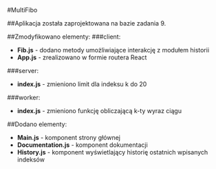 #MultiFibo

##Aplikacja została zaprojektowana na bazie zadania 9.

##Zmodyfikowano elementy:
###client:
- **Fib.js** - dodano metody umożliwiające interakcję z modułem historii
- **App.js** - zrealizowano w formie routera React

###server:
- **index.js** - zmieniono limit dla indeksu k do 20

###worker:
- **index.js** - zmieniono funkcję obliczającą k-ty wyraz ciągu

##Dodano elementy:
- **Main.js** - komponent strony głównej
- **Documentation.js** - komponent dokumentacji
- **History.js** - komponent wyświetlający historię ostatnich wpisanych indeksów